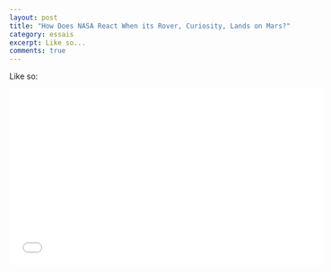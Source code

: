 ```yaml
---
layout: post
title: "How Does NASA React When its Rover, Curiosity, Lands on Mars?"
category: essais
excerpt: Like so...
comments: true
---
```


Like so:

<iframe width="560" height="315" src="//www.youtube.com/embed/EEZgw43GCQ8" frameborder="0"> </iframe>

<a href="https://plus.google.com/+VincentBarr0?rel=author"></a>